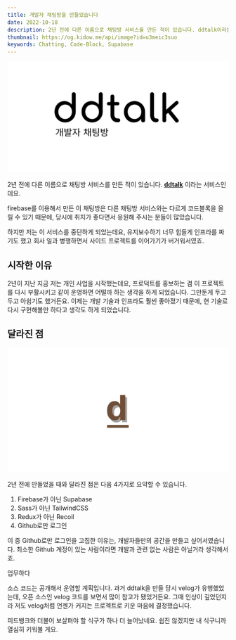```yaml
---
title: 개발자 채팅방을 만들었습니다
date: 2022-10-18
description: 2년 전에 다른 이름으로 채팅방 서비스를 만든 적이 있습니다. ddtalk이라는 서비스인데요.
thumbnail: https://og.kidow.me/api/image?id=u3meic3suo
keywords: Chatting, Code-Block, Supabase
---
```


![2년 전 만든 채팅방 서비스](ddtalk.png)

2년 전에 다른 이름으로 채팅방 서비스를 만든 적이 있습니다. [**ddtalk**](https://github.com/kidow/ddtalk) 이라는 서비스인데요.

firebase를 이용해서 만든 이 채팅방은 다른 채팅방 서비스와는 다르게 코드블록을 올릴 수 있기 때문에, 당시에 취지가 좋다면서 응원해 주시는 분들이 많았습니다.

하지만 저는 이 서비스를 중단하게 되었는데요, 유지보수하기 너무 힘들게 인프라를 짜기도 했고 회사 일과 병행하면서 사이드 프로젝트를 이어가기가 버거워서였죠.

## 시작한 이유

2년이 지난 지금 저는 개인 사업을 시작했는데요, 프로덕트를 홍보하는 겸 이 프로젝트를 다시 부활시키고 같이 운영하면 어떨까 하는 생각을 하게 되었습니다. 그만둔게 두고두고 아쉽기도 했거든요. 이제는 개발 기술과 인프라도 훨씬 좋아졌기 때문에, 현 기술로 다시 구현해볼만 하다고 생각도 하게 되었습니다.

## 달라진 점

![Coddee라는 이름으로 새롭게 탄생](coddee.png)

2년 전에 만들었을 때와 달라진 점은 다음 4가지로 요약할 수 있습니다.

1. Firebase가 아닌 Supabase
2. Sass가 아닌 TailwindCSS
3. Redux가 아닌 Recoil
4. Github로만 로그인

이 중 Github로만 로그인을 고집한 이유는, 개발자들만의 공간을 만들고 싶어서였습니다. 최소한 Github 계정이 있는 사람이라면 개발과 관련 없는 사람은 아닐거라 생각해서죠.

업무하다

소스 코드는 공개해서 운영할 계획입니다. 과거 ddtalk을 만들 당시 velog가 유행했었는데, 오픈 소스인 velog 코드를 보면서 많이 참고가 됐었거든요. 그때 인상이 깊었던지라 저도 velog처럼 언젠가 커지는 프로젝트로 키운 마음에 결정했습니다.

피드뱅크와 더불어 보살펴야 할 식구가 하나 더 늘어났네요. 쉽진 않겠지만 내 식구니까 열심히 키워볼 게요.
